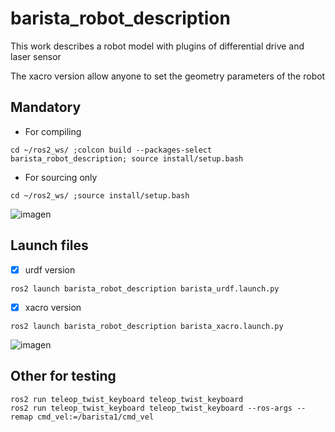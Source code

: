 # barista_robot_description
This work describes a robot model with plugins of differential drive and laser sensor

The xacro version allow anyone to set the geometry parameters of the robot

## Mandatory
+ For compiling
```
cd ~/ros2_ws/ ;colcon build --packages-select barista_robot_description; source install/setup.bash
```
+ For sourcing only
```
cd ~/ros2_ws/ ;source install/setup.bash
```

![imagen](https://github.com/Andy-Leo10/barista_robot_description/assets/60716487/8b9c0239-aa41-4a46-bfa7-24379349af67)

## Launch files
- [x] urdf version
```
ros2 launch barista_robot_description barista_urdf.launch.py
```
- [x] xacro version
```
ros2 launch barista_robot_description barista_xacro.launch.py
```

![imagen](https://github.com/Andy-Leo10/barista_robot_description/assets/60716487/a132e390-3ea3-4f2f-80f8-181c36cedc7c)

## Other for testing
```
ros2 run teleop_twist_keyboard teleop_twist_keyboard
ros2 run teleop_twist_keyboard teleop_twist_keyboard --ros-args --remap cmd_vel:=/barista1/cmd_vel
```
